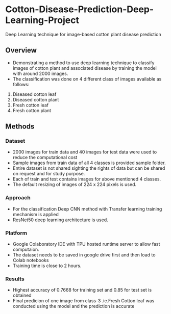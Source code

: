 # Cotton-Disease-Prediction-Deep-Learning-Project
Deep Learning technique for image-based cotton plant disease prediction

## Overview
* Demonstrating a method to use deep learning technique to classify  images of cotton plant and associated disease by training the model with around 2000 images.
* The classification was done on 4 different class of images available as follows:
1. Diseased cotton leaf
2. Diseased cotton plant
3. Fresh cotton leaf
4. Fresh cotton plant

## Methods
### Dataset 
* 2000 images for train data and 40 images for test data were used to reduce the computational cost
* Sample images from train data of all 4 classes is provided sample folder.
* Entire dataset is not shared sighting the rights of data but can be shared on request and for study purpose.
* Each of train and test contains images for above mentioned 4 classes.
* The default resizing of images of 224 x 224 pixels is used.
### Approach
* For the classification Deep CNN method with Transfer learning training mechanism is applied
* ResNet50 deep learning architecture is used.

### Platform
* Google Colaboratory IDE with TPU hosted runtime server to allow fast computaion.
* The dataset needs to be saved in google drive first and then load to Colab notebooks
* Training time is close to 2 hours.

### Results
* Highest accuracy of 0.7668 for training set and 0.85 for test set is obtained
* Final predicion of one image from class-3 .ie.Fresh Cotton leaf was conducted using the model and the prediction is accurate

